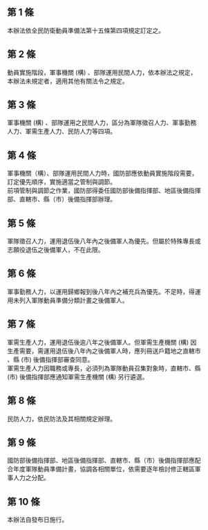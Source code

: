 第 1 條
-------
本辦法依全民防衛動員準備法第十五條第四項規定訂定之。

第 2 條
-------
動員實施階段，軍事機關 (構) 、部隊運用民間人力，依本辦法之規定，  
本辦法未規定者，適用其他有關法令之規定。

第 3 條
-------
軍事機關 (構) 、部隊運用之民間人力，區分為軍隊徵召人力、軍事勤務  
人力、軍需生產人力、民防人力等四項。

第 4 條
-------
軍事機關（構）、部隊運用民間人力時，國防部應依動員實施階段需要，  
訂定優先順序，實施適當之管制與調節。  
前項管制與調節之作業，國防部得委任國防部後備指揮部、地區後備指揮  
部、直轄市、縣（市）後備指揮部辦理。

第 5 條
-------
軍隊徵召人力，運用退伍後八年內之後備軍人為優先。但屬於特殊專長或  
志願役退伍之後備軍人，不在此限。

第 6 條
-------
軍事勤務人力，以運用歸鄉報到後八年內之補充兵為優先。不足時，得運  
用未列入軍隊動員準備分類計畫之後備軍人。

第 7 條
-------
軍需生產人力，運用退伍後逾八年之後備軍人。但軍需生產機關 (構) 因  
生產需要，需運用退伍後八年內之後備軍人時，應列冊送戶籍地之直轄市  
、縣 (市) 後備指揮部審查同意。  
軍需生產人力因職務或專長，必須列為軍隊動員召集對象時，直轄市、縣  
 (市) 後備指揮部應通知軍需生產機關 (構) 另行遴選。

第 8 條
-------
民防人力，依民防法及其相關規定辦理。

第 9 條
-------
國防部後備指揮部、地區後備指揮部、直轄市、縣（市）後備指揮部應配  
合年度軍隊動員準備計畫，協調各相關單位，依需要逐年檢討修正轄區軍  
事人力之分配。

第 10 條
--------
本辦法自發布日施行。


